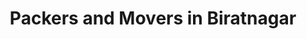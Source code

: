---
title: "Packers and Movers in Biratnagar"
location: "Biratnagar"
description: "Find the best packers and movers in Biratnagar area"
introduction: ""
bgImage: "./images/hero-image.svg"
bgColor: ""
tags:
  [
    "packers and movers in Biratnagar",
    "moving company in Biratnagar",
    "Tinpaini",
    "Oil Nigam",
    "Traffic Chowk",
    "Rani",
  ]
---